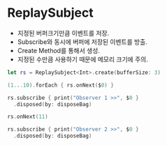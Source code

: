 # ReplaySubject

- 지정된 버퍼크기만큼 이벤트를 저장.
- Subscribe와 동시에 버퍼에 저장된 이벤트를 방출.
- Create Method를 통해서 생성.
- 지정된 수만큼 사용하기 때문에 메모리 크기에 주의.

```swift
let rs = ReplaySubject<Int>.create(bufferSize: 3) 

(1...10).forEach { rs.onNext($0) }

rs.subscribe { print("Observer 1 >>", $0 }
  .disposed(by: disposeBag)

rs.onNext(11)

rs.subscribe { print("Observer 2 >>", $0 }
  .disposed(by: disposeBag)

```